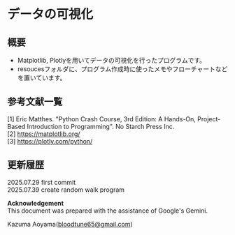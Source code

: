# データの可視化
## 概要
- Matplotlib, Plotlyを用いてデータの可視化を行ったプログラムです。
- resoucesフォルダに、プログラム作成時に使ったメモやフローチャートなどを置いています。

## 参考文献一覧
[1] Eric Matthes. "Python Crash Course, 3rd Edition: A Hands-On, Project-Based Introduction to Programming". No Starch Press Inc.<br>
[2] https://matplotlib.org/<br>
[3] https://plotly.com/python/<br>

## 更新履歴
2025.07.29 first commit<br>
2025.07.39 create random walk program<br>

**Acknowledgement**  
This document was prepared with the assistance of Google's Gemini.

Kazuma Aoyama(bloodtune65@gmail.com)
